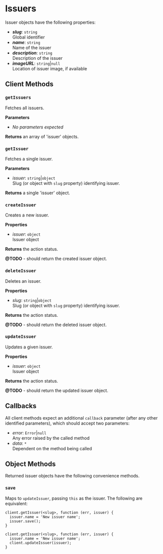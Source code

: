 # Issuers

Issuer objects have the following properties:

* ***slug***: `string`  
  Global identifier
* ***name***: `string`  
  Name of the issuer
* ***description***: `string`  
  Description of the issuer
* ***imageURL***: `string`|`null`  
  Location of issuer image, if available

## Client Methods

### `getIssuers`

Fetches all issuers.

**Parameters**

* *No parameters expected* 

**Returns** an array of 'issuer' objects.

### `getIssuer`

Fetches a single issuer.

**Parameters**

* *issuer*: `string`|`object`  
  Slug (or object with `slug` property) identifying issuer.

**Returns** a single 'issuer' object.

### `createIssuer`

Creates a new issuer.

**Properties**

* *issuer*: `object`  
  Issuer object

**Returns** the action status.

**@TODO** - should return the created issuer object.

### `deleteIssuer`

Deletes an issuer.

**Properties**

* *slug*: `string`|`object`  
  Slug (or object with `slug` property) identifying issuer.

**Returns** the action status.

**@TODO** - should return the deleted issuer object.

### `updateIssuer`

Updates a given issuer.

**Properties**

* *issuer*: `object`  
  Issuer object

**Returns** the action status.

**@TODO** - should return the updated issuer object.

## Callbacks

All client methods expect an additional `callback` parameter (after any other identified parameters), which should accept two parameters:

* *error*:  `Error`|`null`  
  Any error raised by the called method
* *data*: `*`  
  Dependent on the method being called

## Object Methods

Returned issuer objects have the following convenience methods.

### `save`

Maps to `updateIssuer`, passing `this` as the issuer. The following are equivalent:

```
client.getIssuer(<slug>, function (err, issuer) {
  issuer.name = 'New issuer name';
  issuer.save();
}
```

```
client.getIssuer(<slug>, function (err, issuer) {
  issuer.name = 'New issuer name';
  client.updateIssuer(issuer);
}
```
